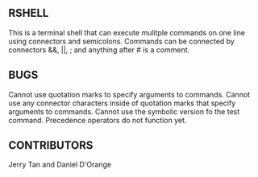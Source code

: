 ## RSHELL


This is a terminal shell that can execute mulitple commands on one line using connectors and semicolons. Commands can be connected by connectors &&, ||, ; and anything after # is a comment.

## BUGS
Cannot use quotation marks to specify arguments to commands.
Cannot use any connector characters inside of quotation marks that specify arguments to commands.
Cannot use the symbolic version fo the test command.
Precedence operators do not function yet.

## CONTRIBUTORS

Jerry Tan and Daniel D'Orange
